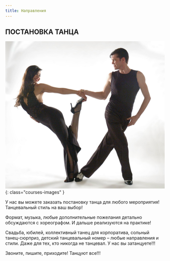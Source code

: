 ```yaml
---
title: Направления
---
```


## ПОСТАНОВКА ТАНЦА 

![Изображение постановки танцев](/images/courses/dance_make.jpg){: class="courses-images" }

У нас вы можете заказать постановку танца для любого мероприятия! Танцевальный стиль на ваш выбор!

Формат, музыка, любые дополнительные пожелания  детально обсуждаются с хореографом. И дальше реализуются на практике!

Свадьба, юбилей, коллективный танец для корпоратива, сольный танец-сюрприз, детский танцевальный номер –  любые направления и стили. Даже для тех, кто никогда не танцевал. У нас вы затанцуете!!!

Звоните, пишите, приходите! Танцуют все!!!

